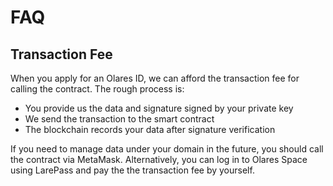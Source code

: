# FAQ

## Transaction Fee

When you apply for an Olares ID, we can afford the transaction fee for calling the contract. The rough process is:

- You provide us the data and signature signed by your private key
- We send the transaction to the smart contract
- The blockchain records your data after signature verification

If you need to manage data under your domain in the future, you should call the contract via MetaMask. Alternatively, you can log in to Olares Space using LarePass and pay the the transaction fee by yourself.
